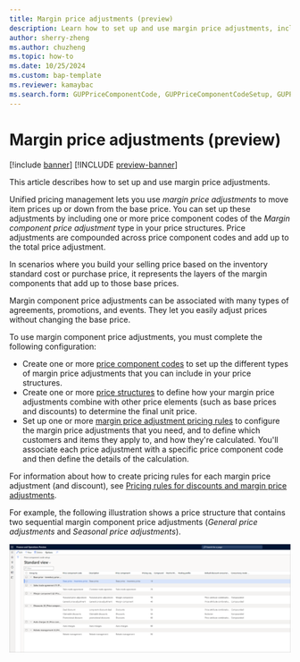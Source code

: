 ```yaml
---
title: Margin price adjustments (preview)
description: Learn how to set up and use margin price adjustments, including a list of configuration you must complete to use margin component price adjustments.
author: sherry-zheng
ms.author: chuzheng
ms.topic: how-to
ms.date: 10/25/2024
ms.custom: bap-template
ms.reviewer: kamaybac
ms.search.form: GUPPriceComponentCode, GUPPriceComponentCodeSetup, GUPPricingTree, RetailPeriodicDiscount, GUPParameters
---
```


# Margin price adjustments (preview)

[!include [banner](../includes/banner.md)]
[!INCLUDE [preview-banner](~/../shared-content/shared/preview-includes/preview-banner.md)]
<!-- KFM: Preview until 10.0.43 GA -->

This article describes how to set up and use margin price adjustments.

Unified pricing management lets you use *margin price adjustments* to move item prices up or down from the base price. You can set up these adjustments by including one or more price component codes of the *Margin component price adjustment* type in your price structures. Price adjustments are compounded across price component codes and add up to the total price adjustment.

In scenarios where you build your selling price based on the inventory standard cost or purchase price, it represents the layers of the margin components that add up to those base prices.

Margin component price adjustments can be associated with many types of agreements, promotions, and events. They let you easily adjust prices without changing the base price.

To use margin component price adjustments, you must complete the following configuration:

- Create one or more [price component codes](upm-price-component-code.md) to set up the different types of margin price adjustments that you can include in your price structures.
- Create one or more [price structures](upm-price-structure-overview.md) to define how your margin price adjustments combine with other price elements (such as base prices and discounts) to determine the final unit price.
- Set up one or more [margin price adjustment pricing rules](upm-margin-discount-pricing-rules.md) to configure the margin price adjustments that you need, and to define which customers and items they apply to, and how they're calculated. You'll associate each price adjustment with a specific price component code and then define the details of the calculation.

For information about how to create pricing rules for each margin price adjustment (and discount), see [Pricing rules for discounts and margin price adjustments](upm-margin-discount-pricing-rules.md).

For example, the following illustration shows a price structure that contains two sequential margin component price adjustments (*General price adjustments* and *Seasonal price adjustments*).

[<img src="media/price-component-code-setup.png" alt="Price structure on the Price tree page." title="Price structure on the Price tree page" width="720" />](media/price-component-code-setup.png#lightbox)
